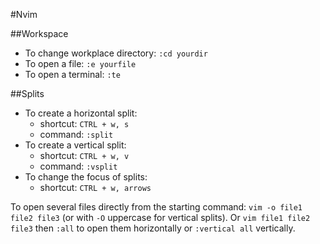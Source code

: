 #Nvim

##Workspace

- To change workplace directory: `:cd yourdir`
- To open a file: `:e yourfile`
- To open a terminal: `:te`

##Splits

- To create a horizontal split:
    - shortcut: `CTRL + w, s`
    - command: `:split`
- To create a vertical split:
    - shortcut: `CTRL + w, v`
    - command: `:vsplit`
- To change the focus of splits:
    - shortcut: `CTRL + w, arrows`

To open several files directly from the starting command: `vim -o file1 file2 file3` (or with `-O` uppercase for vertical splits).
Or `vim file1 file2 file3` then `:all` to open them horizontally or `:vertical all` vertically.
